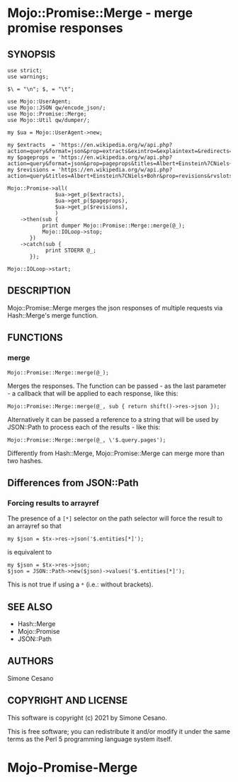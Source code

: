 # Mojo::Promise::Merge - merge promise responses

## SYNOPSIS

    use strict;
    use warnings;

    $\ = "\n"; $, = "\t";

    use Mojo::UserAgent;
    use Mojo::JSON qw/encode_json/;
    use Mojo::Promise::Merge;
    use Mojo::Util qw/dumper/;

    my $ua = Mojo::UserAgent->new;

    my $extracts  = 'https://en.wikipedia.org/w/api.php?action=query&format=json&prop=extracts&exintro=&explaintext=&redirects=1&titles=Albert+Einstein%7CNiels+Bohr';
    my $pageprops = 'https://en.wikipedia.org/w/api.php?action=query&format=json&prop=pageprops&titles=Albert+Einstein%7CNiels+Bohr';
    my $revisions = 'https://en.wikipedia.org/w/api.php?action=query&titles=Albert+Einstein%7CNiels+Bohr&prop=revisions&rvslots=main&rvprop=timestamp&format=json';

    Mojo::Promise->all(
                   $ua->get_p($extracts),
                   $ua->get_p($pageprops),
                   $ua->get_p($revisions),
                   )
        ->then(sub {
               print dumper Mojo::Promise::Merge::merge(@_);
               Mojo::IOLoop->stop;
           })
        ->catch(sub {
                print STDERR @_;
           });

    Mojo::IOLoop->start;

## DESCRIPTION

Mojo::Promise::Merge merges the json responses of multiple requests via Hash::Merge's merge function.

## FUNCTIONS

### merge

    Mojo::Promise::Merge::merge(@_);

Merges the responses. The function can be passed - as the last parameter - a callback that will be applied to each response, like this:

    Mojo::Promise::Merge::merge(@_, sub { return shift()->res->json });

Alternatively it can be passed a reference to a string that will be used by JSON::Path to process each of the results - like this:

    Mojo::Promise::Merge::merge(@_, \'$.query.pages');

Differently from Hash::Merge, Mojo::Promise::Merge can merge more than two hashes.

## Differences from JSON::Path

### Forcing results to arrayref

The presence of a `[*]` selector on the path selector will force the result to an arrayref so that

    my $json = $tx->res->json('$.entities[*]');

is equivalent to

    my $json = $tx->res->json;
    $json = JSON::Path->new($json)->values('$.entities[*]');

This is not true if using a `*` (i.e.: without brackets).

## SEE ALSO

- Hash::Merge
- Mojo::Promise
- JSON::Path

## AUTHORS

Simone Cesano

## COPYRIGHT AND LICENSE

This software is copyright (c) 2021 by Simone Cesano.

This is free software; you can redistribute it and/or modify it under the same terms as the Perl 5 programming language system itself.
# Mojo-Promise-Merge
